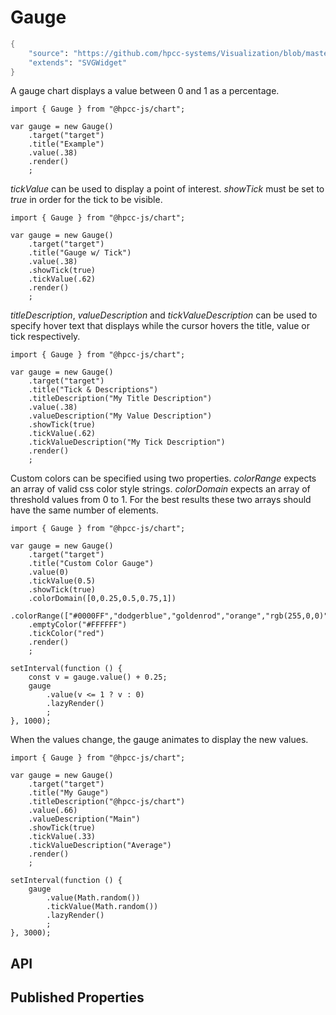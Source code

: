 # Gauge

```meta
{
    "source": "https://github.com/hpcc-systems/Visualization/blob/master/packages/chart/src/Gauge.ts#L48",
    "extends": "SVGWidget"
}
```

A gauge chart displays a value between 0 and 1 as a percentage.

```sample-code
import { Gauge } from "@hpcc-js/chart";

var gauge = new Gauge()
    .target("target")
    .title("Example")
    .value(.38)
    .render()
    ;

```

_tickValue_ can be used to display a point of interest. _showTick_ must be set to _true_ in order for the tick to be visible.

```sample-code
import { Gauge } from "@hpcc-js/chart";

var gauge = new Gauge()
    .target("target")
    .title("Gauge w/ Tick")
    .value(.38)
    .showTick(true)
    .tickValue(.62)
    .render()
    ;

```

_titleDescription_, _valueDescription_ and _tickValueDescription_ can be used to specify hover text that displays while the cursor hovers the title, value or tick respectively.

```sample-code
import { Gauge } from "@hpcc-js/chart";

var gauge = new Gauge()
    .target("target")
    .title("Tick & Descriptions")
    .titleDescription("My Title Description")
    .value(.38)
    .valueDescription("My Value Description")
    .showTick(true)
    .tickValue(.62)
    .tickValueDescription("My Tick Description")
    .render()
    ;

```

Custom colors can be specified using two properties. _colorRange_ expects an array of valid css color style strings. _colorDomain_ expects an array of threshold values from 0 to 1. For the best results these two arrays should have the same number of elements.

```sample-code
import { Gauge } from "@hpcc-js/chart";

var gauge = new Gauge()
    .target("target")
    .title("Custom Color Gauge")
    .value(0)
    .tickValue(0.5)
    .showTick(true)
    .colorDomain([0,0.25,0.5,0.75,1])
    .colorRange(["#0000FF","dodgerblue","goldenrod","orange","rgb(255,0,0)"])
    .emptyColor("#FFFFFF")
    .tickColor("red")
    .render()
    ;

setInterval(function () {
    const v = gauge.value() + 0.25;
    gauge
        .value(v <= 1 ? v : 0)
        .lazyRender()
        ;
}, 1000);

```

When the values change, the gauge animates to display the new values.

```sample-code
import { Gauge } from "@hpcc-js/chart";

var gauge = new Gauge()
    .target("target")
    .title("My Gauge")
    .titleDescription("@hpcc-js/chart")
    .value(.66)
    .valueDescription("Main")
    .showTick(true)
    .tickValue(.33)
    .tickValueDescription("Average")
    .render()
    ;

setInterval(function () {
    gauge
        .value(Math.random())
        .tickValue(Math.random())
        .lazyRender()
        ;
}, 3000);

```


## API

## Published Properties
```@hpcc-js/chart:Gauge
```
